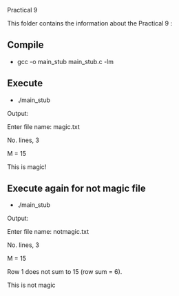 Practical 9

This folder contains the information about the Practical 9 :

## Compile

* gcc -o main_stub main_stub.c -lm

## Execute

* ./main_stub

Output: 

Enter file name: magic.txt 

No. lines, 3 

M = 15 

This is magic! 

## Execute again for not magic file 

* ./main_stub

Output: 

Enter file name: notmagic.txt 

No. lines, 3

M = 15

Row 1 does not sum to 15 (row sum = 6).

This is not magic<br>
